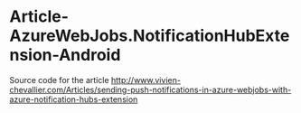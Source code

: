 # Article-AzureWebJobs.NotificationHubExtension-Android
Source code for the article http://www.vivien-chevallier.com/Articles/sending-push-notifications-in-azure-webjobs-with-azure-notification-hubs-extension
